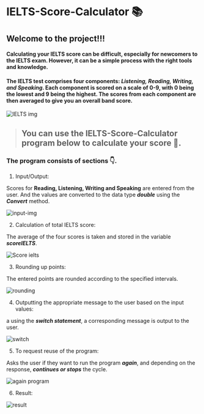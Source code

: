 # IELTS-Score-Calculator 📚


## Welcome to the project!!!

#### Calculating your IELTS score can be difficult, especially for newcomers to the IELTS exam. However, it can be a simple process with the right tools and knowledge. 
#### The IELTS test comprises four components: ***Listening, Reading, Writing, and Speaking***. Each component is scored on a scale of 0-9, with 0 being the lowest and 9 being the highest. The scores from each component are then averaged to give you an overall band score.

![IELTS img](/images/image-1.png)

> ## You can use the IELTS-Score-Calculator program below to calculate your score 🤝.

### The program consists of sections 👇. 

1. Input/Output:

Scores for **Reading, Listening, Writing and Speaking** are entered from the user. And the values ​​are converted to the data type ***double*** using the ***Convert*** method. 

![input-img](/images/image-2.png)

2. Calculation of total IELTS score:

The average of the four scores is taken and stored in the variable ***scoreIELTS***.

![Score ielts](/images/image-3.png)

3. Rounding up points:

The entered points are rounded according to the specified intervals.

![rounding](/images/image-4.png)

4. Outputting the appropriate message to the user based on the input values:

a using the ***switch statement***, a corresponding message is output to the user.

![switch](/images/image-5.png)

5. To request reuse of the program:

Asks the user if they want to run the program ***again***, and depending on the response, ***continues or stops*** the cycle.

![again program](/images/image-6.png)

6. Result: 

![result](/images/image-7.png)